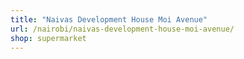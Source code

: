 ```yaml
---
title: "Naivas Development House Moi Avenue"
url: /nairobi/naivas-development-house-moi-avenue/
shop: supermarket
---
```

